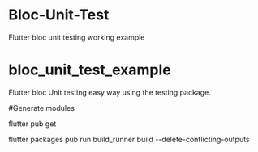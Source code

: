 # Bloc-Unit-Test
Flutter bloc unit testing working example

# bloc_unit_test_example

Flutter bloc Unit testing easy way using the testing package.

#Generate modules

flutter pub get

flutter packages pub run build_runner build --delete-conflicting-outputs